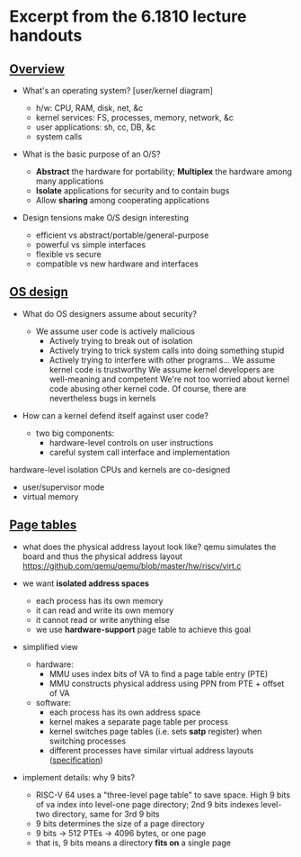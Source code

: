 # Excerpt from the 6.1810 lecture handouts

## [Overview](https://pdos.csail.mit.edu/6.828/2023/lec/l-overview.txt)

* What's an operating system?
  [user/kernel diagram]
  - h/w: CPU, RAM, disk, net, &c
  - kernel services: FS, processes, memory, network, &c
  - user applications: sh, cc, DB, &c
  - system calls

* What is the basic purpose of an O/S?
  - **Abstract** the hardware for portability; **Multiplex** the hardware among many applications
  - **Isolate** applications for security and to contain bugs
  - Allow **sharing** among cooperating applications

* Design tensions make O/S design interesting
  - efficient vs abstract/portable/general-purpose
  - powerful vs simple interfaces
  - flexible vs secure
  - compatible vs new hardware and interfaces

## [OS design](https://pdos.csail.mit.edu/6.828/2023/lec/l-os.txt)

* What do OS designers assume about security?
  - We assume user code is actively malicious
    - Actively trying to break out of isolation
    - Actively trying to trick system calls into doing something stupid
    - Actively trying to interfere with other programs...
  We assume kernel code is trustworthy
    We assume kernel developers are well-meaning and competent
    We're not too worried about kernel code abusing other kernel code.
    Of course, there are nevertheless bugs in kernels

* How can a kernel defend itself against user code?
  - two big components:
    - hardware-level controls on user instructions
    - careful system call interface and implementation

hardware-level isolation
  CPUs and kernels are co-designed
  - user/supervisor mode
  - virtual memory

## [Page tables](https://pdos.csail.mit.edu/6.828/2023/lec/l-vm.txt)

* what does the physical address layout look like?
  qemu simulates the board and thus the physical address layout
  https://github.com/qemu/qemu/blob/master/hw/riscv/virt.c

* we want **isolated address spaces**
  - each process has its own memory
  - it can read and write its own memory
  - it cannot read or write anything else
  - we use **hardware-support** page table to achieve this goal

* simplified view
  - hardware:
    - MMU uses index bits of VA to find a page table entry (PTE)
    - MMU constructs physical address using PPN from PTE + offset of VA
  - software:
    - each process has its own address space
    - kernel makes a separate page table per process
    - kernel switches page tables (i.e. sets **satp** register) when switching processes
    - different processes have similar virtual address layouts ([specification](https://github.com/mit-pdos/xv6-riscv/blob/riscv/kernel/memlayout.h#L1))


* implement details: why 9 bits?
  - RISC-V 64 uses a "three-level page table" to save space. High 9 bits of va index into level-one page directory; 2nd 9 bits indexes level-two directory, same for 3rd 9 bits
  - 9 bits determines the size of a page directory
  - 9 bits -> 512 PTEs -> 4096 bytes, or one page
  - that is, 9 bits means a directory **fits on** a single page

